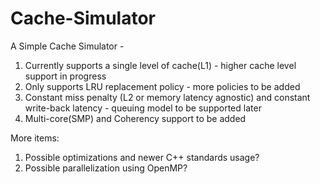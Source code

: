 # Cache-Simulator
A Simple Cache Simulator - 

1. Currently supports a single level of cache(L1) - higher cache level support in progress
2. Only supports LRU replacement policy - more policies to be added
3. Constant miss penalty (L2 or memory latency agnostic) and constant write-back latency - queuing model to be supported later
4. Multi-core(SMP) and Coherency support to be added

More items:
1. Possible optimizations and newer C++ standards usage?
2. Possible parallelization using OpenMP?
 
